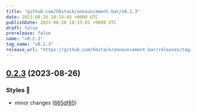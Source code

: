 ```yaml
---
title: "github.com/hbstack/announcement-bar/v0.2.3"
date: 2023-08-26 18:14:45 +0000 UTC
publishDate: 2023-08-26 18:15:01 +0000 UTC
draft: false
prerelease: false
name: "v0.2.3"
tag_name: "v0.2.3"
release_url: "https://github.com/hbstack/announcement-bar/releases/tag/v0.2.3"
---
```


## [0.2.3](https://github.com/hbstack/announcement-bar/compare/v0.2.2...v0.2.3) (2023-08-26)


### Styles 🎨

* minor changes ([665df85](https://github.com/hbstack/announcement-bar/commit/665df856c109f87fb578262418c05beae7c5951e))
